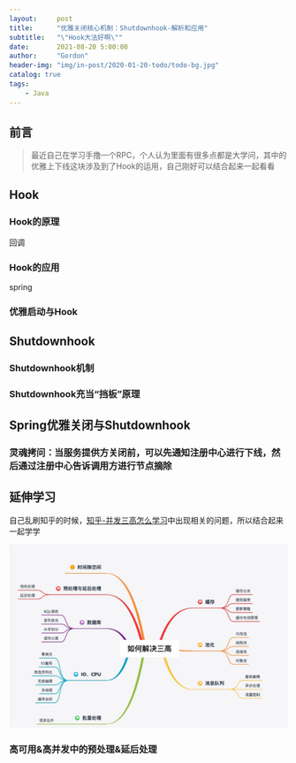 ```yaml
---
layout:     post
title:      "优雅关闭核心机制：Shutdownhook-解析和应用"
subtitle:   "\"Hook大法好啊\""
date:       2021-08-20 5:00:00
author:     "Gordon"
header-img: "img/in-post/2020-01-20-todo/todo-bg.jpg"
catalog: true
tags:
    - Java
---
```


## 前言
> 最近自己在学习手撸一个RPC，个人认为里面有很多点都是大学问，其中的优雅上下线这块涉及到了Hook的运用，自己刚好可以结合起来一起看看


## Hook
### Hook的原理
回调
### Hook的应用
spring

### 优雅启动与Hook



## Shutdownhook
### Shutdownhook机制
### Shutdownhook充当“挡板”原理

## Spring优雅关闭与Shutdownhook
### 灵魂拷问：当服务提供方关闭前，可以先通知注册中心进行下线，然后通过注册中心告诉调用方进行节点摘除

## 延伸学习
自己乱刷知乎的时候，[知乎-并发三高怎么学习](https://www.zhihu.com/question/421237964/answer/1810636619)中出现相关的问题，所以结合起来一起学学

![](img/in-post/2021-08-20-shutdownhook解析和应用/sangao.jpeg)

### 高可用&高并发中的预处理&延后处理


